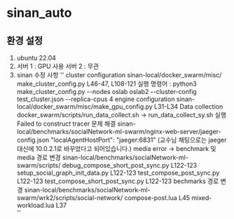 # sinan_auto

## 환경 설정
1. ubuntu 22.04
2. 서버 1 : GPU 사용 서버 2 : 무관
3. sinan 수정 사항
''
cluster configuration
sinan-local/docker_swarm/misc/ make_cluster_config.py L46-47, L108-121
실행 명령어 : python3 make_cluster_config.py --nodes oslab oslab2 --cluster-config test_cluster.json --replica-cpus 4
engine configuration
sinan-local/docker_swarm/misc/make_gpu_config.py L31-L34
Data collection
docker_swarm/scripts/run_data_collect.sh -> run_data_collect_sy.sh 실행
Failed to construct tracer 문제 해결
sinan-local/benchmarks/socialNetwork-ml-swarm/nginx-web-server/jaeger-config.json 
"localAgentHostPort": "jaeger:6831"
(교수님 채팅으로는 jaeger 대신에 10.0.2.1로 바꾸었다고 되어있습니다.)
media error -> benchmark 및 media 경로 변경
sinan-local/benchmarks/socialNetwork-ml-swarm/scripts/
debug_compose_short_post_sync.py L122-123
setup_social_graph_init_data.py L122-123
test_compose_post_sync.py L122-123
test_compose_short_post_sync.py L122-123
bechmarks 경로 변경
sinan-local/benchmarks/socialNetwork-ml-swarm/wrk2/scripts/social-network/
compose-post.lua L45
mixed-workload.lua L37  
''

